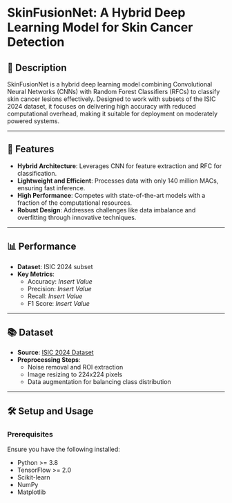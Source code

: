 # **SkinFusionNet: A Hybrid Deep Learning Model for Skin Cancer Detection**

## 📜 **Description**  
SkinFusionNet is a hybrid deep learning model combining Convolutional Neural Networks (CNNs) with Random Forest Classifiers (RFCs) to classify skin cancer lesions effectively. Designed to work with subsets of the ISIC 2024 dataset, it focuses on delivering high accuracy with reduced computational overhead, making it suitable for deployment on moderately powered systems.

---

## 🚀 **Features**  
- **Hybrid Architecture**: Leverages CNN for feature extraction and RFC for classification.  
- **Lightweight and Efficient**: Processes data with only 140 million MACs, ensuring fast inference.  
- **High Performance**: Competes with state-of-the-art models with a fraction of the computational resources.  
- **Robust Design**: Addresses challenges like data imbalance and overfitting through innovative techniques.  

---

## 📊 **Performance**  
- **Dataset**: ISIC 2024 subset  
- **Key Metrics**:  
  - Accuracy: *Insert Value*  
  - Precision: *Insert Value*  
  - Recall: *Insert Value*  
  - F1 Score: *Insert Value*  

---

## 📚 **Dataset**  
- **Source**: [ISIC 2024 Dataset](https://www.isic-archive.com/)  
- **Preprocessing Steps**:  
  - Noise removal and ROI extraction  
  - Image resizing to 224x224 pixels  
  - Data augmentation for balancing class distribution  

---

## 🛠️ **Setup and Usage**

### **Prerequisites**  
Ensure you have the following installed:  
- Python >= 3.8  
- TensorFlow >= 2.0  
- Scikit-learn  
- NumPy  
- Matplotlib  

